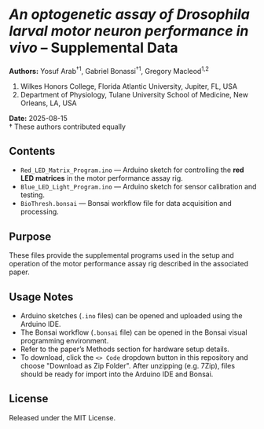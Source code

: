 # *An optogenetic assay of Drosophila larval motor neuron performance in vivo* – Supplemental Data

**Authors:** Yosuf Arab<sup>†1</sup>, Gabriel Bonassi<sup>†1</sup>, Gregory Macleod<sup>1,2</sup>
1. Wilkes Honors College, Florida Atlantic University, Jupiter, FL, USA
2. Department of Physiology, Tulane University School of Medicine, New Orleans, LA, USA

**Date:** 2025-08-15  
† These authors contributed equally

## Contents
- `Red_LED_Matrix_Program.ino` — Arduino sketch for controlling the **red LED matrices** in the motor performance assay rig.  
- `Blue_LED_Light_Program.ino` — Arduino sketch for sensor calibration and testing.  
- `BioThresh.bonsai` — Bonsai workflow file for data acquisition and processing.  

## Purpose
These files provide the supplemental programs used in the setup and operation of the motor performance assay rig described in the associated paper.

## Usage Notes
- Arduino sketches (`.ino` files) can be opened and uploaded using the Arduino IDE.  
- The Bonsai workflow (`.bonsai` file) can be opened in the Bonsai visual programming environment.  
- Refer to the paper’s Methods section for hardware setup details.
- To download, click the `<> Code` dropdown button in this repository and choose "Download as Zip Folder". After unzipping (e.g. 7Zip), files should be ready for import into the Arduino IDE and Bonsai. 

  

## License
Released under the MIT License.
